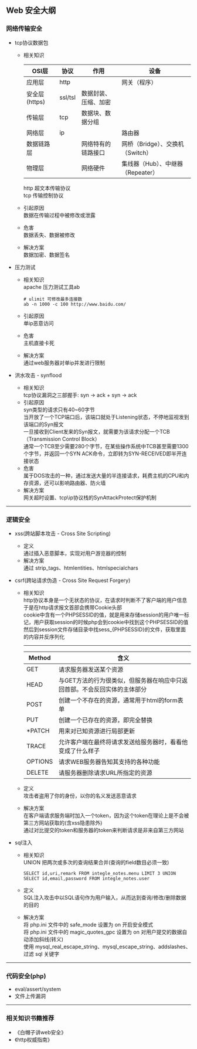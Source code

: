 ﻿  
## Web 安全大纲  
  
### 网络传输安全  
  
* tcp协议数据包  
    * 相关知识  
        
        | OSI层 | 协议 | 作用 | 设备 |
        | --- | --- | --- | --- |
        | 应用层 | http | | 网关（程序）  
        | 安全层(https) | ssl/tsl | 数据封装、压缩、加密  | | 
        | 传输层 | tcp | 数据块、数据分组 | |
        | 网络层 | ip | | 路由器 |
        | 数据链路层 | | 网络特有的链路接口 | 网桥（Bridge）、交换机（Switch）| 
        | 物理层 | | 网络硬件 | 集线器（Hub）、中继器（Repeater） |
  
        http    超文本传输协议  
        tcp     传输控制协议  
    * 引起原因  
        数据在传输过程中被修改或泄露  
    * 危害  
        数据丢失、数据被修改  
    * 解决方案  
        数据加密、数据签名  
  
* 压力测试  
    * 相关知识  
        apache 压力测试工具ab  
        
        ```shell  
        # ulimit 可修改最多连接数
        ab -n 1000 -c 100 http://www.baidu.com/  
        ```  
    * 引起原因  
        单ip恶意访问  
    * 危害  
        主机直接卡死  
    * 解决方案  
        通过web服务器对单ip并发进行限制  
  
* 洪水攻击 - synflood  
    * 相关知识  
        tcp协议漏洞之三部握手: syn -> ack + syn -> ack  
    * 引起原因  
        syn类型的请求只有40~60字节  
        当开放了一个TCP端口后，该端口就处于Listening状态，不停地监视发到该端口的Syn报文  
        一旦接收到Client发来的Syn报文，就需要为该请求分配一个TCB（Transmission Control Block）  
        通常一个TCB至少需要280个字节，在某些操作系统中TCB甚至需要1300个字节，并返回一个SYN ACK命令，立即转为SYN-RECEIVED即半开连接状态  
    * 危害  
        属于DOS攻击的一种，通过发送大量的半连接请求，耗费主机的CPU和内存资源，还可以影响路由器、防火墙  
    * 解决方案  
        网关超时设置、tcp\ip协议栈的SynAttackProtect保护机制  
  
---  
  
### 逻辑安全  
  
* xss(跨站脚本攻击 - Cross Site Scripting)  
    * 定义  
        通过插入恶意脚本，实现对用户游览器的控制  
    * 解决方案  
        通过 strip_tags、htmlentities、htmlspecialchars  
* csrf(跨站请求伪造 - Cross Site Request Forgery)  
    * 相关知识  
        http协议本身是一个无状态的协议，在请求时判断不了客户端的用户信息  
        于是在http请求报文首部会携带Cookie头部  
        cookie中含有一个PHPSESSID的值，就是用来存储session的用户唯一标记，用户获取session的时候php会到cookie中找到这个PHPSESSID的值  
        然后到session文件存储目录中找sess_{PHPSESSID}的文件，获取里面的内容并反序列化  
  
        ---  
  
        | Method | 含义 |  
        | --- | --- |  
        | GET | 请求服务器发送某个资源 |  
        | HEAD | 与GET方法的行为很类似，但服务器在响应中只返回首部。不会反回实体的主体部分 |  
        | POST | 创建一个不存在的资源，通常用于html的form表单 |  
        | PUT | 创建一个已存在的资源，即完全替换 |  
        | *PATCH | 用来对已知资源进行局部更新 |  
        | TRACE | 允许客户端在最终将请求发送给服务器时，看看他变成了什么样子 |  
        | OPTIONS | 请求WEB服务器告知其支持的各种功能 |  
        | DELETE | 请服务器删除请求URL所指定的资源 |  
  
    * 定义  
        攻击者盗用了你的身份，以你的名义发送恶意请求  
    * 解决方案  
        在客户端请求服务端时加入一个token，因为这个token在理论上是不会被第三方网站获取的(含xss隐患除外)  
        通过对比提交的token和服务器的token来判断请求是非来自第三方网站  
  
* sql注入  
    * 相关知识  
        UNION 把两次或多次的查询结果合并(查询的field数目必须一致)  

        ```mysql
        SELECT id,uri,remark FROM integle_notes.menu LIMIT 3 UNION SELECT id,email,password FROM integle_notes.user  
        ```   
        
    * 定义  
        SQL注入攻击中以SQL语句作为用户输入，从而达到查询/修改/删除数据的目的  
    * 解决方案  
        将 php.ini 文件中的 safe_mode 设置为 on 开启安全模式  
        将 php.ini 文件中的 magic_quotes_gpc 设置为 on 对用户提交的数据自动添加斜线(转义)  
        使用 mysql_real_escape_string、mysql_escape_string、addslashes、过滤 sql 关键字  
  
---  
  
### 代码安全(php)  
  
* eval/assert/system  
* 文件上传漏洞  
  
---  
  
### 相关知识书籍推荐  
* 《白帽子讲web安全》  
* 《http权威指南》  
